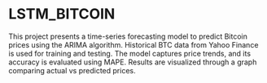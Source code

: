 # LSTM_BITCOIN
This project presents a time-series forecasting model to predict Bitcoin prices using the ARIMA algorithm. Historical BTC data from Yahoo Finance is used for training and testing. The model captures price trends, and its accuracy is evaluated using MAPE. Results are visualized through a graph comparing actual vs predicted prices.
